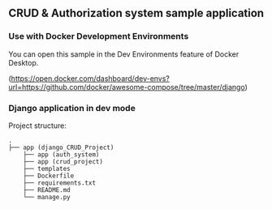 ## CRUD & Authorization system sample application

### Use with Docker Development Environments

You can open this sample in the Dev Environments feature of Docker Desktop.

(https://open.docker.com/dashboard/dev-envs?url=https://github.com/docker/awesome-compose/tree/master/django)

### Django application in dev mode

Project structure:
```
.
├── app (django_CRUD_Project)
    ├── app (auth_system)
    ├── app (crud_project)
    ├── templates
    ├── Dockerfile
    ├── requirements.txt
    ├── README.md
    └── manage.py

```
